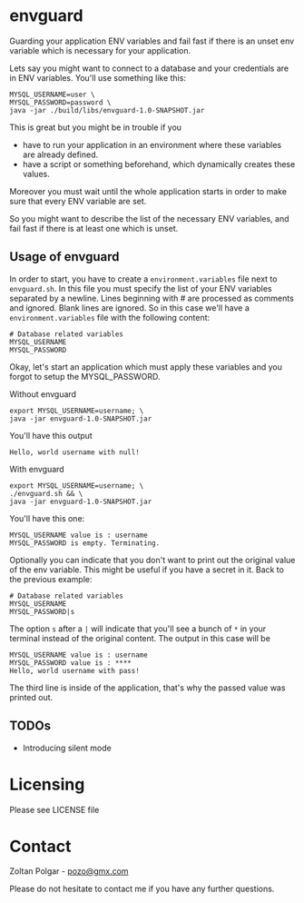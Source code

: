 # envguard

Guarding your application ENV variables and fail fast if there is an unset env variable which is necessary for your application.

Lets say you might want to connect to a database and your credentials are in ENV variables. You'll use something like this:

    MYSQL_USERNAME=user \
    MYSQL_PASSWORD=password \
    java -jar ./build/libs/envguard-1.0-SNAPSHOT.jar
    
This is great but you might be in trouble if you 

 - have to run your application in an environment where these variables are already defined.
 - have a script or something beforehand, which dynamically creates these values. 
 
Moreover you must wait until the whole application starts in order to make sure that every ENV variable are set.

So you might want to describe the list of the necessary ENV variables, and fail fast if there is at least one which is unset.

## Usage of envguard

In order to start, you have to create a `environment.variables` file next to `envguard.sh`. In this file you must specify the list of your ENV variables separated by a newline. Lines beginning with # are processed as comments and ignored. Blank lines are ignored. So in this case we'll have a `environment.variables` file with the following content:
    
    # Database related variables
    MYSQL_USERNAME
    MYSQL_PASSWORD

Okay, let's start an application which must apply these variables and you forgot to setup the MYSQL_PASSWORD.

Without envguard

    export MYSQL_USERNAME=username; \
    java -jar envguard-1.0-SNAPSHOT.jar
    
You'll have this output

    Hello, world username with null!

With envguard

    export MYSQL_USERNAME=username; \
    ./envguard.sh && \
    java -jar envguard-1.0-SNAPSHOT.jar

You'll have this one:

    MYSQL_USERNAME value is : username
    MYSQL_PASSWORD is empty. Terminating.
    
Optionally you can indicate that you don't want to print out the original value of the env variable. This might be useful if you have a secret in it. Back to the previous example:

    # Database related variables
    MYSQL_USERNAME
    MYSQL_PASSWORD|s

The option `s` after a `|` will indicate that you'll see a bunch of `*` in your terminal instead of the original content. The output in this case will be

    MYSQL_USERNAME value is : username
    MYSQL_PASSWORD value is : ****
    Hello, world username with pass!
    
The third line is inside of the application, that's why the passed value was printed out.
    
## TODOs

 - Introducing silent mode

# Licensing 

Please see LICENSE file

# Contact

Zoltan Polgar - pozo@gmx.com

Please do not hesitate to contact me if you have any further questions.